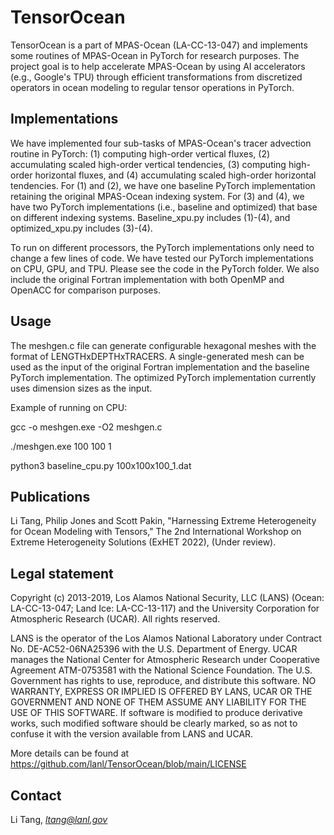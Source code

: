 TensorOcean
========

TensorOcean is a part of MPAS-Ocean (LA-CC-13-047) and implements some routines of MPAS-Ocean in PyTorch for research purposes. The project goal is to help accelerate MPAS-Ocean by using AI accelerators (e.g., Google's TPU) through efficient transformations from discretized operators in ocean modeling to regular tensor operations in PyTorch.

Implementations
-----------

We have implemented four sub-tasks of MPAS-Ocean's tracer advection routine in PyTorch: (1) computing high-order vertical fluxes, (2) accumulating scaled high-order vertical tendencies, (3) computing high-order horizontal fluxes, and (4) accumulating scaled high-order horizontal tendencies. For (1) and (2), we have one baseline PyTorch implementation retaining the original MPAS-Ocean indexing system. For (3) and (4), we have two PyTorch implementations (i.e., baseline and optimized) that base on different indexing systems. Baseline_xpu.py includes (1)-(4), and optimized_xpu.py includes (3)-(4).

To run on different processors, the PyTorch implementations only need to change a few lines of code. We have tested our PyTorch implementations on CPU, GPU, and TPU. Please see the code in the PyTorch folder. We also include the original Fortran implementation with both OpenMP and OpenACC for comparison purposes.

Usage
------------

The meshgen.c file can generate configurable hexagonal meshes with the format of LENGTHxDEPTHxTRACERS. A single-generated mesh can be used as the input of the original Fortran implementation and the baseline PyTorch implementation. The optimized PyTorch implementation currently uses dimension sizes as the input.

Example of running on CPU:

gcc -o meshgen.exe -O2 meshgen.c

./meshgen.exe 100 100 1

python3 baseline_cpu.py 100x100x100_1.dat

Publications
--------------------------

Li Tang, Philip Jones and Scott Pakin, "Harnessing Extreme Heterogeneity for Ocean Modeling with Tensors," The 2nd International Workshop on Extreme Heterogeneity Solutions (ExHET 2022), (Under review).

Legal statement
---------------

Copyright (c) 2013-2019, Los Alamos National Security, LLC (LANS) (Ocean: LA-CC-13-047; Land Ice: LA-CC-13-117) and the University Corporation for Atmospheric Research (UCAR).
All rights reserved.

LANS is the operator of the Los Alamos National Laboratory under Contract No. DE-AC52-06NA25396 with the U.S. Department of Energy. UCAR manages the National Center for Atmospheric Research under Cooperative Agreement ATM-0753581 with the National Science Foundation. The U.S. Government has rights to use, reproduce, and distribute this software. NO WARRANTY, EXPRESS OR IMPLIED IS OFFERED BY LANS, UCAR OR THE GOVERNMENT AND NONE OF THEM ASSUME ANY LIABILITY FOR THE USE OF THIS SOFTWARE. If software is modified to produce derivative works, such modified software should be clearly marked, so as not to confuse it with the version available from LANS and UCAR.

More details can be found at https://github.com/lanl/TensorOcean/blob/main/LICENSE

Contact
-------

Li Tang, *ltang@lanl.gov*
